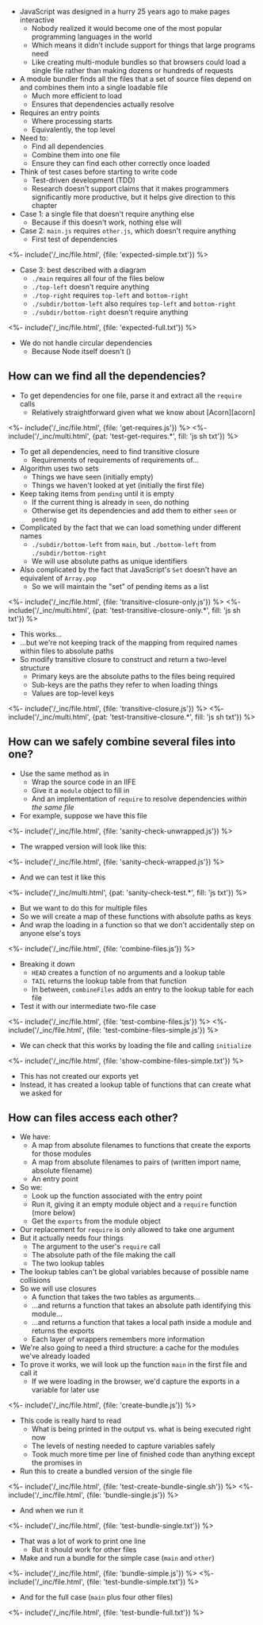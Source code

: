 ---
---

-   JavaScript was designed in a hurry 25 years ago to make pages interactive
    -   Nobody realized it would become one of the most popular programming languages in the world
    -   Which means it didn't include support for things that large programs need
    -   Like creating multi-module bundles so that browsers could load a single file
        rather than making dozens or hundreds of requests
-   A <g key="module_bundler">module bundler</g> finds all the files that a set of source files depend on
    and combines them into a single loadable file
    -   Much more efficient to load
    -   Ensures that dependencies actually resolve
-   Requires an <g key="entry_point">entry points</g>
    -   Where processing starts
    -   Equivalently, the top level
-   Need to:
    -   Find all dependencies
    -   Combine them into one file
    -   Ensure they can find each other correctly once loaded
-   Think of test cases before starting to write code
    -   <g key="tdd">Test-driven development</g> (TDD)
    -   Research doesn't support claims that it makes programmers significantly more productive,
        but it helps give direction to this chapter
-   Case 1: a single file that doesn't require anything else
    -   Because if this doesn't work, nothing else will
-   Case 2: `main.js` requires `other.js`, which doesn't require anything
    -   First test of dependencies

<%- include('/_inc/file.html', {file: 'expected-simple.txt'}) %>

-   Case 3: best described with a diagram
    -   `./main` requires all four of the files below
    -   `./top-left` doesn't require anything
    -   `./top-right` requires `top-left` and `bottom-right`
    -   `./subdir/bottom-left` also requires `top-left` and `bottom-right`
    -   `./subdir/bottom-right` doesn't require anything

<%- include('/_inc/file.html', {file: 'expected-full.txt'}) %>

-   We do not handle <g key="circular_dependency">circular dependencies</g>
    -   Because Node itself doesn't (<xref key="module-loader"></xref>)

## How can we find all the dependencies?

-   To get dependencies for one file, parse it and extract all the `require` calls
    -   Relatively straightforward given what we know about [Acorn][acorn]

<%- include('/_inc/file.html', {file: 'get-requires.js'}) %>
<%- include('/_inc/multi.html', {pat: 'test-get-requires.*', fill: 'js sh txt'}) %>

-   To get all dependencies, need to find <g key="transitive_closure">transitive closure</g>
    -   Requirements of requirements of requirements of...
-   Algorithm uses two sets
    -   Things we have seen (initially empty)
    -   Things we haven't looked at yet (initially the first file)
-   Keep taking items from `pending` until it is empty
    -   If the current thing is already in `seen`, do nothing
    -   Otherwise get its dependencies and add them to either `seen` or `pending`
-   Complicated by the fact that we can load something under different names
    -   `./subdir/bottom-left` from `main`, but `./bottom-left` from `./subdir/bottom-right`
    -   We will use <g key="absolute_path">absolute paths</a> as unique identifiers
-   Also complicated by the fact that JavaScript's `Set` doesn't have an equivalent of `Array.pop`
    -   So we will maintain the "set" of pending items as a list

<%- include('/_inc/file.html', {file: 'transitive-closure-only.js'}) %>
<%- include('/_inc/multi.html', {pat: 'test-transitive-closure-only.*', fill: 'js sh txt'}) %>

-   This works...
-   ...but we're not keeping track of the mapping from required names within files to absolute paths
-   So modify transitive closure to construct and return a two-level structure
    -   Primary keys are the absolute paths to the files being required
    -   Sub-keys are the paths they refer to when loading things
    -   Values are top-level keys

<%- include('/_inc/file.html', {file: 'transitive-closure.js'}) %>
<%- include('/_inc/multi.html', {pat: 'test-transitive-closure.*', fill: 'js sh txt'}) %>

## How can we safely combine several files into one?

-   Use the same method as in <xref key="module-loader"></xref>
    -   Wrap the source code in an <g key="iife">IIFE</g>
    -   Give it a `module` object to fill in
    -   And an implementation of `require` to resolve dependencies *within the same file*
-   For example, suppose we have this file

<%- include('/_inc/file.html', {file: 'sanity-check-unwrapped.js'}) %>

-   The wrapped version will look like this:

<%- include('/_inc/file.html', {file: 'sanity-check-wrapped.js'}) %>

-   And we can test it like this

<%- include('/_inc/multi.html', {pat: 'sanity-check-test.*', fill: 'js txt'}) %>

-   But we want to do this for multiple files
-   So we will create a map of these functions with absolute paths as keys
-   And wrap the loading in a function so that we don't accidentally step on anyone else's toys

<%- include('/_inc/file.html', {file: 'combine-files.js'}) %>

-   Breaking it down
    -   `HEAD` creates a function of no arguments and a lookup table
    -   `TAIL` returns the lookup table from that function
    -   In between, `combineFiles` adds an entry to the lookup table for each file
-   Test it with our intermediate two-file case

<%- include('/_inc/file.html', {file: 'test-combine-files.js'}) %>
<%- include('/_inc/file.html', {file: 'test-combine-files-simple.js'}) %>

-   We can check that this works by loading the file and calling `initialize`

<%- include('/_inc/file.html', {file: 'show-combine-files-simple.txt'}) %>

-   This has not created our exports yet
-   Instead, it has created a lookup table of functions that can create what we asked for

## How can files access each other?

-   We have:
    -   A map from absolute filenames to functions that create the exports for those modules
    -   A map from absolute filenames to pairs of (written import name, absolute filename)
    -   An entry point
-   So we:
    -   Look up the function associated with the entry point
    -   Run it, giving it an empty module object and a `require` function (more below)
    -   Get the `exports` from the module object
-   Our replacement for `require` is only allowed to take one argument
-   But it actually needs four things
    -   The argument to the user's `require` call
    -   The absolute path of the file making the call
    -   The two lookup tables
-   The lookup tables can't be global variables because of possible name collisions
-   So we will use <g key="closure">closures</g>
    -   A function that takes the two tables as arguments...
    -   ...and returns a function that takes an absolute path identifying this module...
    -   ...and returns a function that takes a local path inside a module and returns the exports
    -   Each layer of wrappers remembers more information
-   We're also going to need a third structure: a cache for the modules we've already loaded
-   To prove it works, we will look up the function `main` in the first file and call it
    -   If we were loading in the browser, we'd capture the exports in a variable for later use

<%- include('/_inc/file.html', {file: 'create-bundle.js'}) %>

-   This code is really hard to read
    -   What is being printed in the output vs. what is being executed right now
    -   The levels of nesting needed to capture variables safely
    -   Took much more time per line of finished code than anything except the promises in <xref key="promises"></xref>
-   Run this to create a bundled version of the single file

<%- include('/_inc/file.html', {file: 'test-create-bundle-single.sh'}) %>
<%- include('/_inc/file.html', {file: 'bundle-single.js'}) %>

-   And when we run it

<%- include('/_inc/file.html', {file: 'test-bundle-single.txt'}) %>

-   That was a lot of work to print one line
    -   But it should work for other files
-   Make and run a bundle for the simple case (`main` and `other`)

<%- include('/_inc/file.html', {file: 'bundle-simple.js'}) %>
<%- include('/_inc/file.html', {file: 'test-bundle-simple.txt'}) %>

-   And for the full case (`main` plus four other files)

<%- include('/_inc/file.html', {file: 'test-bundle-full.txt'}) %>
